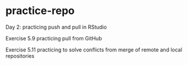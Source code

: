 # practice-repo

Day 2: practicing push and pull in RStudio  

Exercise 5.9 practicing pull from GitHub

Exercise 5.11 practicing to solve conflicts from merge of remote and local repositories 
